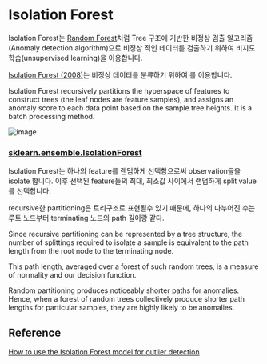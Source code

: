 # Isolation Forest

Isolation Forest는 [Random Forest](https://github.com/kyopark2014/ML-Algorithms/blob/main/random-forest.md)처럼 Tree 구조에 기반한 비정상 검출 알고리즘(Anomaly detection algorithm)으로 비정상 적인 데이터를 검출하기 위하여 비지도학습(unsupervised learning)을 이용합니다. 

[Isolation Forest (2008)](https://dl.acm.org/doi/10.1109/ICDM.2008.17)는 비정상 데이터를 분류하기 위하여 를 이용합니다.

Isolation Forest recursively partitions the hyperspace of features to construct trees (the leaf nodes are feature samples), and assigns an anomaly score to each data point based on the sample tree heights. It is a batch processing method.
  
![image](https://user-images.githubusercontent.com/52392004/228095136-e95a1976-b4f7-4552-affa-83723dc2b40e.png)


### [sklearn.ensemble.IsolationForest](https://scikit-learn.org/stable/modules/generated/sklearn.ensemble.IsolationForest.html)


Isolation Forest는 하나의 feature를 랜덤하게 선택함으로써 observation들을 isolate 합니다. 이후 선택된 feature들의 최대, 최소값 사이에서 랜덤하게 split value를 선택합니다. 

recursive한 partitioning은 트리구조로 표현될수 있기 때문에, 하나의 나누어진 수는 루트 노드부터 terminating 노드의 path 길이랑 같다. 

Since recursive partitioning can be represented by a tree structure, the number of splittings required to isolate a sample is equivalent to the path length from the root node to the terminating node.



This path length, averaged over a forest of such random trees, is a measure of normality and our decision function.

Random partitioning produces noticeably shorter paths for anomalies. Hence, when a forest of random trees collectively produce shorter path lengths for particular samples, they are highly likely to be anomalies.

## Reference 

[How to use the Isolation Forest model for outlier detection](https://practicaldatascience.co.uk/machine-learning/how-to-use-the-isolation-forest-model-for-outlier-detection)
